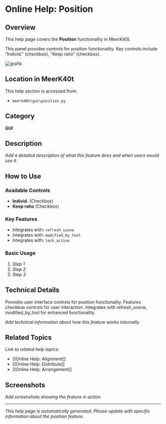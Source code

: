 # Online Help: Position

## Overview

This help page covers the **Position** functionality in MeerK40t.

This panel provides controls for position functionality. Key controls include "Individ." (checkbox), "Keep ratio" (checkbox).

![grafik](https://github.com/meerk40t/meerk40t/assets/2670784/36086961-2c7b-44ab-ae83-701cd09ebe8e)

## Location in MeerK40t

This help section is accessed from:
- `meerk40t\gui\position.py`

## Category

**GUI**

## Description

*Add a detailed description of what this feature does and when users would use it.*

## How to Use

### Available Controls

- **Individ.** (Checkbox)
- **Keep ratio** (Checkbox)

### Key Features

- Integrates with: `refresh_scene`
- Integrates with: `modified_by_tool`
- Integrates with: `lock_active`

### Basic Usage

1. *Step 1*
2. *Step 2*
3. *Step 3*

## Technical Details

Provides user interface controls for position functionality. Features checkbox controls for user interaction. Integrates with refresh_scene, modified_by_tool for enhanced functionality.

*Add technical information about how this feature works internally.*

## Related Topics

*Link to related help topics:*

- [[Online Help: Alignment]]
- [[Online Help: Distribute]]
- [[Online Help: Arrangement]]

## Screenshots

*Add screenshots showing the feature in action.*

---

*This help page is automatically generated. Please update with specific information about the position feature.*
